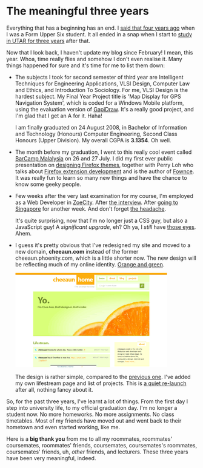 The meaningful three years
===

Everything that has a beginning has an end. I [said that four years ago](/blog/2004/10/everything-that-has-beginning-has-end "Everything that has a beginning has an end") when I was a Form Upper Six student. It all ended in a snap when I start to [study in UTAR for three years](/blog/2005/08/two-weeks-of-silence "Two weeks of silence") after that.

Now that I look back, I haven't update my blog since February! I mean, this year. Whoa, time really flies and somehow I don't even realise it. Many things happened for sure and it's time for me to list them down:

- The subjects I took for second semester of third year are Intelligent Techniques for Engineering Applications, VLSI Design, Computer Law and Ethics, and Introduction To Sociology. For me, VLSI Design is the hardest subject. My Final Year Project title is 'Map Display for GPS Navigation System', which is coded for a Windows Mobile platform, using the evaluation version of [GapiDraw](http://www.gapidraw.com/). It's a really good project, and I'm glad that I get an A for it. Haha!

	I am finally graduated on 24 August 2008, in Bachelor of Information and Technology (Honours) Computer Engineering, Second Class Honours (Upper Division). My overall CGPA is **3.1354**. Oh well.

- The month before my graduation, I went to this really cool event called [BarCamp Malalysia](http://barcamp.my/) on 26 and 27 July. I did my first ever public presentation on [designing Firefox themes](http://barcamp.my/blog/slides-designing-firefox-themes-by-lim-chee-aun/ "[Slides] Designing Firefox Themes by Lim Chee Aun"), together with Perry Loh who talks about [Firefox extension development](http://barcamp.my/blog/slides-firefox-extension-development-by-perry-loh/ "[Slides] Firefox Extension Development by Perry Loh") and is the author of [Fownce](http://skeevs.com/post/40773174/fownce-pownce-extension "Fownce - A Pownce firefox addon/extension"). It was really fun to learn so many new things and have the chance to know some geeky people.

- Few weeks after the very last examination for my course, I'm employed as a Web Developer in [ZoeCity](http://zoecity.com/). After [the interview](http://twitter.com/cheeaun/statuses/817192618). After [going to Singapore](http://twitter.com/cheeaun/statuses/823729584) for another week. And don't forget [the headache](http://twitter.com/cheeaun/statuses/830372520).

	It's quite surprising, now that I'm no longer just a CSS guy, but also a JavaScript guy! A *significant upgrade*, eh? Oh ya, I *still* have [those eyes](http://blog.codefront.net/2004/08/01/chee-aun-has-a-good-eye-for-ui-bugs/ "Chee Aun has a good eye for UI bugs"). Ahem.

- I guess it's pretty obvious that I've redesigned my site and moved to a new domain, **cheeaun.com** instead of the former cheeaun.phoenity.com, which is a little shorter now. The new design will be reflecting much of my online identity. [Orange and green](http://twitter.com/cheeaun/statuses/806991586).

	![cheeaun web site in 'orange and green' design](/blog/images/screenshots/web/cheeaun_site_orange_green_design.png)

	The design is rather simple, compared to the [previous one](/blog/2005/05/rebooted-into-greenery). I've added my own lifestream page and list of projects. This is [a quiet re-launch](http://twitter.com/cheeaun/statuses/901633045) after all, nothing fancy about it.

So, for the past three years, I've learnt a lot of things. From the first day I step into university life, to my official graduation day. I'm no longer a student now. No more homeworks. No more assignments. No class timetables. Most of my friends have moved out and went back to their hometown and even started working, like me.

Here is a **big thank you** from me to all my roommates, roommates' coursemates, roommates' friends, coursemates, coursemates's roommates, coursemates' friends, uh, *other* friends, and lecturers. These three years have been very meaningful, indeed.